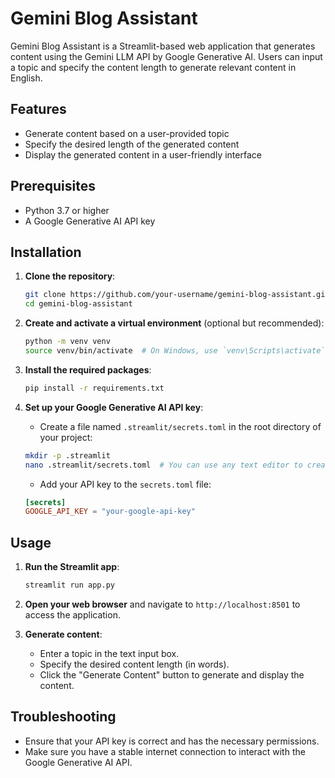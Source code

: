 # Gemini Blog Assistant

Gemini Blog Assistant is a Streamlit-based web application that generates content using the Gemini LLM API by Google Generative AI. Users can input a topic and specify the content length to generate relevant content in English.

## Features

- Generate content based on a user-provided topic
- Specify the desired length of the generated content
- Display the generated content in a user-friendly interface

## Prerequisites

- Python 3.7 or higher
- A Google Generative AI API key

## Installation

1. **Clone the repository**:
    ```sh
    git clone https://github.com/your-username/gemini-blog-assistant.git
    cd gemini-blog-assistant
    ```

2. **Create and activate a virtual environment** (optional but recommended):
    ```sh
    python -m venv venv
    source venv/bin/activate  # On Windows, use `venv\Scripts\activate`
    ```

3. **Install the required packages**:
    ```sh
    pip install -r requirements.txt
    ```

4. **Set up your Google Generative AI API key**:
    - Create a file named `.streamlit/secrets.toml` in the root directory of your project:
    ```sh
    mkdir -p .streamlit
    nano .streamlit/secrets.toml  # You can use any text editor to create this file
    ```
    - Add your API key to the `secrets.toml` file:
    ```toml
    [secrets]
    GOOGLE_API_KEY = "your-google-api-key"
    ```

## Usage

1. **Run the Streamlit app**:
    ```sh
    streamlit run app.py
    ```

2. **Open your web browser** and navigate to `http://localhost:8501` to access the application.

3. **Generate content**:
    - Enter a topic in the text input box.
    - Specify the desired content length (in words).
    - Click the "Generate Content" button to generate and display the content.

## Troubleshooting

- Ensure that your API key is correct and has the necessary permissions.
- Make sure you have a stable internet connection to interact with the Google Generative AI API.

